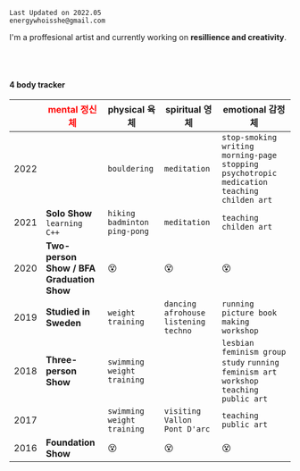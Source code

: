 
```
Last Updated on 2022.05
energywhoisshe@gmail.com
```

I'm a proffesional artist and currently working on **resillience and creativity**.

<br>
<br>

#### 4 body tracker

| | <span style="color:red"> mental 정신체 | physical 육체 | spiritual 영체 | emotional 감정체 |
|---|---|---|---|---|
|2022|  | `bouldering` | `meditation` | `stop-smoking` `writing morning-page` `stopping psychotropic medication` `teaching childen art`|
|2021| __Solo Show__ `learning C++` | `hiking` `badminton` `ping-pong` | `meditation` | `teaching childen art` |
|2020| __Two-person Show / BFA Graduation Show__ | 😵 | 😵 | 😵 |
|2019| __Studied in Sweden__ | `weight training` | `dancing afrohouse` `listening techno` | `running picture book making workshop` |
|2018| __Three-person Show__ | `swimming` `weight training` |  | `lesbian feminism group study` `running feminism art workshop`  `teaching public art` |
|2017|  |  `swimming` `weight training` | `visiting Vallon Pont D'arc` | `teaching public art` |
|2016| __Foundation Show__ | 😵 | 😵 | 😵 | 😵 |


<!--
**energywhoisshe/energywhoisshe** is a ✨ _special_ ✨ repository because its `README.md` (this file) appears on your GitHub profile.

Here are some ideas to get you started:

- 🔭 I’m currently working on ...
- 🌱 I’m currently learning ...
- 👯 I’m looking to collaborate on ...
- 🤔 I’m looking for help with ...
- 💬 Ask me about ...
- 📫 How to reach me: ...
- 😄 Pronouns: ...
- ⚡ Fun fact: ...
-->

